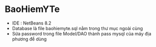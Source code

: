 # BaoHiemYTe
- IDE : NetBeans 8.2
- Database là file baohiemyte.sql nằm trong thư mục ngoài cùng
- Sửa password trong file Model/DAO thành pass mysql của máy địa phương để dùng 
